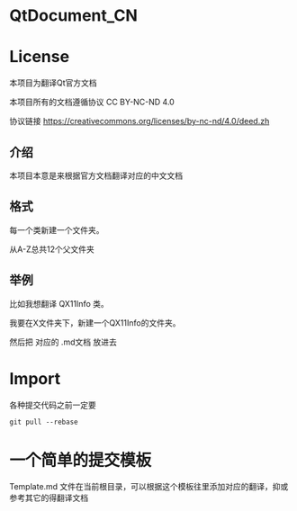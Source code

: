 # QtDocument_CN

# License

本项目为翻译Qt官方文档

本项目所有的文档遵循协议 CC BY-NC-ND 4.0  

协议链接 https://creativecommons.org/licenses/by-nc-nd/4.0/deed.zh  

## 介绍

本项目本意是来根据官方文档翻译对应的中文文档

## 格式

每一个类新建一个文件夹。

从A-Z总共12个父文件夹

## 举例

比如我想翻译 QX11Info 类。

我要在X文件夹下，新建一个QX11Info的文件夹。

然后把 对应的 .md文档 放进去


# Import

各种提交代码之前一定要

```shell
git pull --rebase
```

# 一个简单的提交模板

Template.md 文件在当前根目录，可以根据这个模板往里添加对应的翻译，抑或参考其它的得翻译文档

